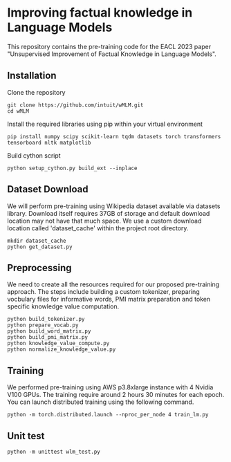 # Improving factual knowledge in Language Models

This repository contains the pre-training code for the EACL 2023 paper "Unsupervised Improvement of Factual Knowledge in Language Models". 

## Installation

Clone the repository
```
git clone https://github.com/intuit/wMLM.git
cd wMLM
```

Install the required libraries using pip within your virtual environment

```
pip install numpy scipy scikit-learn tqdm datasets torch transformers tensorboard nltk matplotlib
```

Build cython script
```
python setup_cython.py build_ext --inplace
```

## Dataset Download
We will perform pre-training using Wikipedia dataset available via datasets library. Download itself requires 37GB of storage and default download location may not have that much space. We use a custom download location called 'dataset_cache' within the project root directory.

```
mkdir dataset_cache
python get_dataset.py
```

## Preprocessing
We need to create all the resources required for our proposed pre-training approach. The steps include building a custom tokenizer, preparing vocbulary files for informative words, PMI matrix preparation and token specific knowledge value computation.

```
python build_tokenizer.py
python prepare_vocab.py
python build_word_matrix.py
python build_pmi_matrix.py	
python knowledge_value_compute.py
python normalize_knowledge_value.py
```

## Training 

We performed pre-training using AWS p3.8xlarge instance with 4 Nvidia V100 GPUs. The training require around 2 hours 30 minutes for each epoch. You can launch distributed training using the following command.

```
python -m torch.distributed.launch --nproc_per_node 4 train_lm.py
```

## Unit test

```
python -m unittest wlm_test.py
```